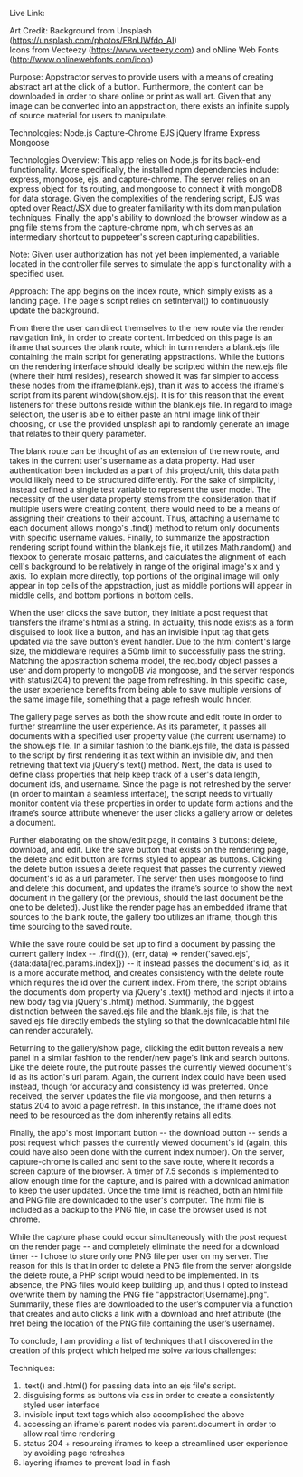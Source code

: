 
Live Link:

Art Credit:
Background from Unsplash (https://unsplash.com/photos/F8nUWfdo_AI)    
Icons from Vecteezy (https://www.vecteezy.com) and oNline Web Fonts (http://www.onlinewebfonts.com/icon) 

Purpose: Appstractor serves to provide users with a means of creating abstract art at the click of a button. Furthermore, the content can be downloaded in order to share online or print as wall art. Given that any image can be converted into an appstraction, there exists an infinite supply of source material for users to manipulate.  

Technologies: 
Node.js
Capture-Chrome 
EJS
jQuery
Iframe
Express
Mongoose

Technologies Overview:
This app relies on Node.js for its back-end functionality. More specifically, the installed npm dependencies include: express, mongoose, ejs, and capture-chrome. The server relies on an express object for its routing, and mongoose to connect it with mongoDB for data storage. Given the complexities of the rendering script, EJS was opted over React/JSX due to greater familiarity with its dom manipulation techniques. Finally, the app's ability to download the browser window as a png file stems from the capture-chrome npm, which serves as an intermediary shortcut to puppeteer's screen capturing capabilities. 

Note:
Given user authorization has not yet been implemented, a variable located in the controller file 
serves to simulate the app's functionality with a specified user. 

Approach:
The app begins on the index route, which simply exists as a landing page. The page's script relies on setInterval() to continuously update the background.

From there the user can direct themselves to the new route via the render navigation link, in order to create content. Imbedded on this page is an iframe that sources the blank route, which in turn renders a blank.ejs file containing the main script for generating appstractions. While the buttons on the rendering interface should ideally be scripted within the new.ejs file (where their html resides), research showed it was far simpler to access these nodes from the iframe(blank.ejs), than it was to access the iframe's script from its parent window(show.ejs). It is for this reason that the event listeners for these buttons reside within the blank.ejs file. In regard to image selection, the user is able to either paste an html image link of their choosing, or use the provided unsplash api to randomly generate an image that relates to their query parameter. 

The blank route can be thought of as an extension of the new route, and takes in the current user's username as a data property. Had user authentication been included as a part of this project/unit, this data path would likely need to be structured differently. For the sake of simplicity, I instead defined a single test variable to represent the user model. The necessity of the user data property stems from the consideration that if multiple users were creating content, there would need to be a means of assigning their creations to their account. Thus, attaching a username to each document allows mongo's .find() method to return only documents with specific username values. Finally, to summarize the appstraction rendering script found within the blank.ejs file, it utilizes Math.random() and flexbox to generate mosaic patterns, and calculates the alignment of each cell's background to be relatively in range of the original image's x and y axis. To explain more directly, top portions of the original image will only appear in top cells of the appstraction, just as middle portions will appear in middle cells, and bottom portions in bottom cells. 

When the user clicks the save button, they initiate a post request that transfers the iframe's html as a string. In actuality, this node exists as a form disguised to look like a button, and has an invisible input tag that gets updated via the save button’s event handler. Due to the html content's large size, the middleware requires a 50mb limit to successfully pass the string. Matching the appstraction schema model, the req.body object passes a user and dom property to mongoDB via mongoose, and the server responds with status(204) to prevent the page from refreshing. In this specific case, the user experience benefits from being able to save multiple versions of the same image file, something that a page refresh would hinder. 

The gallery page serves as both the show route and edit route in order to further streamline the user experience. As its parameter, it passes all documents with a specified user property value (the current username) to the show.ejs file. In a similar fashion to the blank.ejs file, the data is passed to the script by first rendering it as text within an invisible div, and then retrieving that text via jQuery's text() method. Next, the data is used to define class properties that help keep track of a user's data length, document ids, and username. Since the page is not refreshed by the server  (in order to maintain a seamless interface), the script needs to virtually monitor content via these properties in order to update form actions and the iframe’s source attribute whenever the user clicks a gallery arrow or deletes a document.   

Further elaborating on the show/edit page, it contains 3 buttons: delete, download, and edit. Like the save button that exists on the rendering page, the delete and edit button are forms styled to appear as buttons. Clicking the delete button issues a delete request that passes the currently viewed document's id as a url parameter. The server then uses mongoose to find and delete this document, and updates the iframe’s source to show the next document in the gallery (or the previous, should the last document be the one to be deleted). Just like the render page has an embedded iframe that sources to the blank route, the gallery too utilizes an iframe, though this time sourcing to the saved route. 

While the save route could be set up to find a document by passing the current gallery index -- .find({}), (err, data) => render('saved.ejs',{data:data[req.params.index]}) --  it instead passes the document's id, as it is a more accurate method, and creates consistency with the delete route which requires the id over the current index. From there, the script obtains the document’s dom property  via jQuery's .text() method and injects it into a new body tag via jQuery's .html() method. Summarily, the biggest distinction between the saved.ejs file and the blank.ejs file, is that the saved.ejs file directly embeds the styling so that the downloadable html file can render accurately. 

Returning to the gallery/show page, clicking the edit button reveals a new panel in a similar fashion to the render/new page's link and search buttons. Like the delete route, the put route passes the currently viewed document's id as its action's url param. Again, the current index could have been used instead, though for accuracy and consistency id was preferred. Once received, the server updates the file via mongoose, and then returns a status 204 to avoid a page refresh. In this instance, the iframe does not need to be resourced as the dom inherently retains all edits. 

Finally, the app's most important button -- the download button -- sends a post request which passes the currently viewed document's id (again, this could have also been done with the current index number). On the server, capture-chrome is called and sent to the save route, where it records a screen capture of the browser. A timer of 7.5 seconds is implemented to allow enough time for the capture, and is paired with a download animation to keep the user updated. Once the time limit is reached, both an html file and PNG file are downloaded to the user's computer. The html file is included as a backup to the PNG file, in case the browser used is not chrome. 

While the capture phase could occur simultaneously with the post request on the render page -- and completely eliminate the need for a download timer -- I chose to store only one PNG file per user on my server. The reason for this is that in order to delete a PNG file from the server alongside the delete route, a PHP script would need to be implemented. In its absence, the PNG files would keep building up, and thus I opted to instead overwrite them by naming the PNG file "appstractor[Username].png".  Summarily, these files are downloaded to the user’s computer via a function that creates and auto clicks a link with a download and href attribute (the href being the location of the PNG file containing the user’s username). 

To conclude, I am providing a list of techniques that I discovered in the creation of this project which helped me solve various challenges: 

Techniques: 
1. .text() and .html() for passing data into an ejs file's script. 
2. disguising forms as buttons via css in order to create a consistently styled user interface 
3. invisible input text tags which also accomplished the above
4. accessing an iframe's parent nodes via parent.document in order to allow real time rendering
5. status 204 + resourcing iframes to keep a streamlined user experience by avoiding page refreshes 
6. layering iframes to prevent load in flash 

